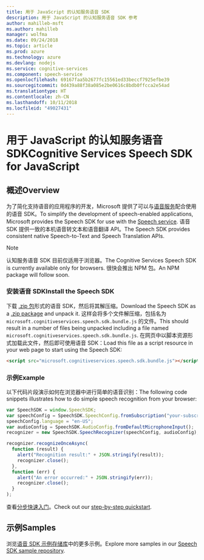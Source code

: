 ```yaml
---
title: 用于 JavaScript 的认知服务语音 SDK
description: 用于 JavaScript 的认知服务语音 SDK 参考
author: mahilleb-msft
ms.author: mahilleb
manager: wolfma
ms.date: 09/24/2018
ms.topic: article
ms.prod: azure
ms.technology: azure
ms.devlang: nodejs
ms.service: cognitive-services
ms.component: speech-service
ms.openlocfilehash: 69167faa5b2677fc15561ed33beccf7925efbe39
ms.sourcegitcommit: 0d439a88f38a085e2be0616c8bdb0ffcca2e54ad
ms.translationtype: HT
ms.contentlocale: zh-CN
ms.lasthandoff: 10/11/2018
ms.locfileid: "49027431"
---
```

# <a name="cognitive-services-speech-sdk-for-javascript"></a><span data-ttu-id="e4377-103">用于 JavaScript 的认知服务语音 SDK</span><span class="sxs-lookup"><span data-stu-id="e4377-103">Cognitive Services Speech SDK for JavaScript</span></span>

## <a name="overview"></a><span data-ttu-id="e4377-104">概述</span><span class="sxs-lookup"><span data-stu-id="e4377-104">Overview</span></span>

<span data-ttu-id="e4377-105">为了简化支持语音的应用程序的开发，Microsoft 提供了可以与[语音服务](https://aka.ms/csspeech)配合使用的语音 SDK。</span><span class="sxs-lookup"><span data-stu-id="e4377-105">To simplify the development of speech-enabled applications, Microsoft provides the Speech SDK for use with the [Speech service](https://aka.ms/csspeech).</span></span>
<span data-ttu-id="e4377-106">语音 SDK 提供一致的本机语音转文本和语音翻译 API。</span><span class="sxs-lookup"><span data-stu-id="e4377-106">The Speech SDK provides consistent native Speech-to-Text and Speech Translation APIs.</span></span>

> [!NOTE]
> <span data-ttu-id="e4377-107">认知服务语音 SDK 目前仅适用于浏览器。</span><span class="sxs-lookup"><span data-stu-id="e4377-107">The Cognitive Services Speech SDK is currently available only for browsers.</span></span>
> <span data-ttu-id="e4377-108">很快会推出 NPM 包。</span><span class="sxs-lookup"><span data-stu-id="e4377-108">An NPM package will follow soon.</span></span>

### <a name="install-the-speech-sdk"></a><span data-ttu-id="e4377-109">安装语音 SDK</span><span class="sxs-lookup"><span data-stu-id="e4377-109">Install the Speech SDK</span></span>

<span data-ttu-id="e4377-110">下载 [.zip 包](https://aka.ms/csspeech/jsbrowserpackage)形式的语音 SDK，然后将其解压缩。</span><span class="sxs-lookup"><span data-stu-id="e4377-110">Download the Speech SDK as a [.zip package](https://aka.ms/csspeech/jsbrowserpackage) and unpack it.</span></span>
<span data-ttu-id="e4377-111">这样会将多个文件解压缩，包括名为 `microsoft.cognitiveservices.speech.sdk.bundle.js` 的文件。</span><span class="sxs-lookup"><span data-stu-id="e4377-111">This should result in a number of files being unpacked including a file named `microsoft.cognitiveservices.speech.sdk.bundle.js`.</span></span>
<span data-ttu-id="e4377-112">在网页中以脚本资源形式加载此文件，然后即可使用语音 SDK：</span><span class="sxs-lookup"><span data-stu-id="e4377-112">Load this file as a script resource in your web page to start using the Speech SDK:</span></span>

```html
<script src="microsoft.cognitiveservices.speech.sdk.bundle.js"></script>
```

### <a name="example"></a><span data-ttu-id="e4377-113">示例</span><span class="sxs-lookup"><span data-stu-id="e4377-113">Example</span></span> 

<span data-ttu-id="e4377-114">以下代码片段演示如何在浏览器中进行简单的语音识别：</span><span class="sxs-lookup"><span data-stu-id="e4377-114">The following code snippets illustrates how to do simple speech recognition from your browser:</span></span>

```javascript 
var SpeechSDK = window.SpeechSDK;
var speechConfig = SpeechSDK.SpeechConfig.fromSubscription("your-subscription-key", "your-service-region");
speechConfig.language = "en-US";
var audioConfig = SpeechSDK.AudioConfig.fromDefaultMicrophoneInput();
recognizer = new SpeechSDK.SpeechRecognizer(speechConfig, audioConfig);

recognizer.recognizeOnceAsync(
  function (result) {
    alert("Recognition result:" + JSON.stringify(result));
    recognizer.close();
  },
  function (err) {
    alert("An error occurred:" + JSON.stringify(err));
    recognizer.close();
  }
);
``` 

<span data-ttu-id="e4377-115">查看[分步快速入门](/azure/cognitive-services/speech-service/quickstart-js-browser)。</span><span class="sxs-lookup"><span data-stu-id="e4377-115">Check out our [step-by-step quickstart](/azure/cognitive-services/speech-service/quickstart-js-browser).</span></span>

## <a name="samples"></a><span data-ttu-id="e4377-116">示例</span><span class="sxs-lookup"><span data-stu-id="e4377-116">Samples</span></span>

<span data-ttu-id="e4377-117">浏览[语音 SDK 示例存储库](https://aka.ms/csspeech/samples)中的更多示例。</span><span class="sxs-lookup"><span data-stu-id="e4377-117">Explore more samples in our [Speech SDK sample repository](https://aka.ms/csspeech/samples).</span></span>
